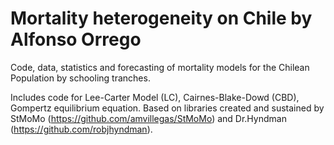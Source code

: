 # Mortality heterogeneity on Chile by Alfonso Orrego
Code, data, statistics and forecasting of mortality models for the Chilean Population by schooling tranches.

Includes code for Lee-Carter Model (LC), Cairnes-Blake-Dowd (CBD), Gompertz equilibrium equation.
Based on libraries created and sustained by StMoMo (https://github.com/amvillegas/StMoMo) and Dr.Hyndman (https://github.com/robjhyndman).
